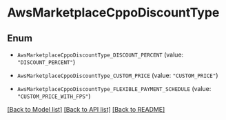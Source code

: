 # AwsMarketplaceCppoDiscountType

## Enum


* `AwsMarketplaceCppoDiscountType_DISCOUNT_PERCENT` (value: `"DISCOUNT_PERCENT"`)

* `AwsMarketplaceCppoDiscountType_CUSTOM_PRICE` (value: `"CUSTOM_PRICE"`)

* `AwsMarketplaceCppoDiscountType_FLEXIBLE_PAYMENT_SCHEDULE` (value: `"CUSTOM_PRICE_WITH_FPS"`)


[[Back to Model list]](../README.md#documentation-for-models) [[Back to API list]](../README.md#documentation-for-api-endpoints) [[Back to README]](../README.md)


